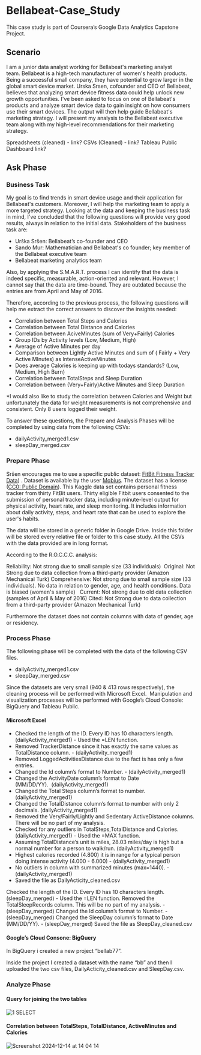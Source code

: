# Bellabeat-Case_Study
This case study is part of Coursera’s Google Data Analytics Capstone Project. 

## Scenario

I am a junior data analyst working for Bellabeat's marketing analyst team. Bellabeat is a high-tech manufacturer of women's health products. Being a successful small company, they have potential to grow larger in the global smart device market. Urska Srsen, cofounder and CEO of Bellabeat, believes that analyzing smart device fitness data could help unlock new growth opportunities. I've been asked to focus on one of Bellabeat's products and analyze smart device data to gain insight on how consumers use their smart devices. The output will then help guide Bellabeat's marketing strategy. I will present my analysis to the Bellabeat executive team along with my high-level recommendations for their marketing strategy. 

Spreadsheets (cleaned) - link?
CSVs (Cleaned) - link?
Tableau Public Dashboard link?


## Ask Phase

### Business Task

My goal is to find trends in smart device usage and their application for Bellabeat's customers. Moreover, I will help the marketing team to apply a more targeted strategy. Looking at the data and keeping the business task in mind, I've concluded that the following questions will provide very good results, always in relation to the initial data. Stakeholders of the business task are:

* Urška Sršen: Bellabeat’s co-founder and CEO
* Sando Mur: Mathematician and Bellabeat's co founder; key member of the Bellabeat executive team
* Bellabeat marketing analytics team

Also, by applying the S.M.A.R.T. process I can identify that the data is indeed specific, measurable, action-oriented and relevant. However, I cannot say that the data are time-bound. They are outdated because the entries are from April and May of 2016.

Therefore, according to the previous process, the following questions will help me extract the correct answers to discover the insights needed:

* Correlation between Total Steps and Calories
* Correlation between Total Distance and Calories
* Correlation between AciveMinutes (sum of Very+Fairly) Calories
* Group IDs by Activity levels (Low, Medium, High)
* Average of Active Minutes per day
* Comparison between Lightly Active Minutes and sum of ( Fairly + Very Active MInutes) as IntenseActiveMinutes
* Does average Calories is keeping up with todays standards? (Low, Medium, High Burn) 
* Correlation between TotalSteps and Sleep Duration
* Correlation between (Very+Fairly)Active Minutes and Sleep Duration

*I would also like to study the correlation between Calories and Weight but unfortunately the data for weight measurements is not comprehensive and consistent. Only 8 users logged their weight. 

To answer these questions, the Prepare and Analysis Phases will be completed by using data from the following CSVs:

* dailyActivity_merged1.csv
* sleepDay_merged.csv


### Prepare Phase

Sršen encourages me to use a specific public dataset: [FitBit Fitness Tracker Data](https://www.kaggle.com/datasets/arashnic/fitbit)) . Dataset is available by the user [Mobius](https://www.kaggle.com/arashnic). The dataset has a license ([CC0: Public Domain](https://creativecommons.org/publicdomain/zero/1.0/)). This Kaggle data set contains personal fitness tracker from thirty FitBit users. Thirty eligible Fitbit users consented to the submission of personal tracker data, including minute-level output for physical activity, heart rate, and sleep monitoring. It includes information about daily activity, steps, and heart rate that can be used to explore the user's habits.

The data will be stored in a generic folder in Google Drive. Inside this folder will be stored every relative file or folder to this case study. All the CSVs with the data provided are in long format. 

According to the R.O.C.C.C. analysis:

Reliability: Not strong due to small sample size (33 individuals) 
Original: Not Strong due to data collection from a third-party provider (Amazon Mechanical Turk)
Comprehensive: Not strong due to small sample size (33 individuals). No data in relation to gender, age, and health conditions. Data is biased (women's sample)  
Current: Not strong due to old data collection (samples of April & May of 2016)
Cited: Not Strong due to data collection from a third-party provider (Amazon Mechanical Turk)

Furthermore the dataset does not contain columns with data of gender, age or residency. 


### Process Phase

The following phase will be completed with the data of the following CSV files. 

* dailyActivity_merged1.csv
* sleepDay_merged.csv

Since the datasets are very small (940 & 413 rows respectively), the cleaning process will be performed with Microsoft Excel. 
Manipulation and visualization processes will be performed with Google’s Cloud Console: BigQuery and Tableau Public.

#### Microsoft Excel
* Checked the length of the ID. Every ID has 10 characters length. (dailyActivity_merged1) - Used the =LEN function.
* Removed TrackerDistance since it has exactly the same values as TotalDistance column. - (dailyActivity_merged1)
* Removed LoggedActivitiesDistance due to the fact is has only a few entries. 
* Changed the Id column’s format to Number. - (dailyActivity_merged1)
* Changed the ActivityDate column’s format to Date (MM/DD/YY).  (dailyActivity_merged1)
* Changed the Total Steps column’s format to number. (dailyActivity_merged1)
* Changed the TotalDistance column’s format to number with only 2 decimals. (dailyActivity_merged1)
* Removed the Very/Fairly/Lightly and Sedentary ActiveDistance columns. There will be no part of my analysis.  
* Checked for any outliers in TotalSteps,TotalDistance and Calories. (dailyActivity_merged1) - Used the =MAX function. 
* Assuming TotalDistance’s unit is miles, 28.03 miles/day is high but a normal number for a person to walk/run. (dailyActivity_merged1)
* Highest calories recorded (4.800) it is in range for a typical person doing intense activity (4.000 - 6.000) - (dailyActivity_merged1)
* No outliers in column with summarized minutes (max=1440). - (dailyActivity_merged1)
* Saved the file as DailyActicity_cleaned.csv

Checked the length of the ID. Every ID has 10 characters length. (sleepDay_merged) - Used the =LEN function.
Removed the TotalSleepRecords column. This will be no part of my analysis. - (sleepDay_merged)
Changed the Id column’s format to Number. - (sleepDay_merged)
Changed the SleepDay column’s format to Date (MM/DD/YY). - (sleepDay_merged)
Saved the file as SleepDay_cleaned.csv

#### Google’s Cloud Consone: BigQuery

In BigQuery i created a new project “bellab77”. 

Inside the project I created a dataset with the name “bb” and then I uploaded the two csv files, DailyActicity_cleaned.csv and SleepDay.csv. 


### Analyze Phase

#### Query for joining the two tables

![1 SELECT](https://github.com/user-attachments/assets/854ac43c-7371-4028-b95d-c3fb130f5fd7)

#### Correlation between TotalSteps, TotalDistance, ActiveMinutes and Calories

![Screenshot 2024-12-14 at 14 04 14](https://github.com/user-attachments/assets/d65f6c57-a34a-4b4c-9d57-0d041189b921)







































